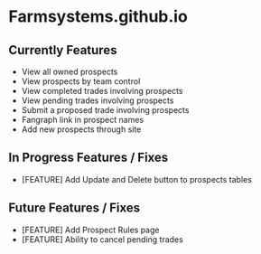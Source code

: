 Farmsystems.github.io
=====================

Currently Features
------------------
* View all owned prospects
* View prospects by team control
* View completed trades involving prospects
* View pending trades involving prospects
* Submit a proposed trade involving prospects
* Fangraph link in prospect names
* Add new prospects through site

In Progress Features / Fixes
----------------------------
* [FEATURE] Add Update and Delete button to prospects tables

Future Features / Fixes
-----------------------
* [FEATURE] Add Prospect Rules page
* [FEATURE] Ability to cancel pending trades
